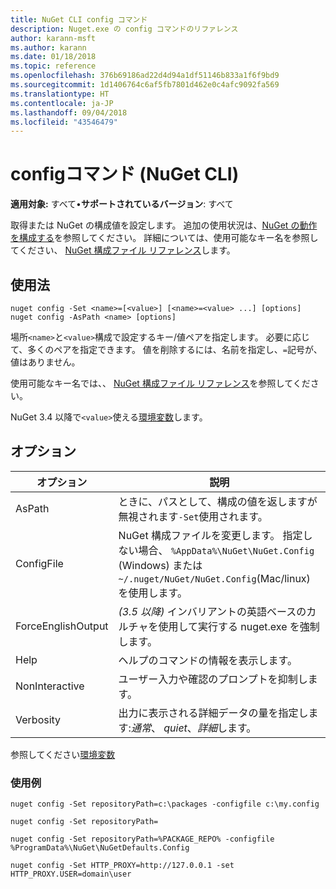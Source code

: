 ```yaml
---
title: NuGet CLI config コマンド
description: Nuget.exe の config コマンドのリファレンス
author: karann-msft
ms.author: karann
ms.date: 01/18/2018
ms.topic: reference
ms.openlocfilehash: 376b69186ad22d4d94a1df51146b833a1f6f9bd9
ms.sourcegitcommit: 1d1406764c6af5fb7801d462e0c4afc9092fa569
ms.translationtype: HT
ms.contentlocale: ja-JP
ms.lasthandoff: 09/04/2018
ms.locfileid: "43546479"
---
```

# <a name="config-command-nuget-cli"></a>configコマンド (NuGet CLI)

**適用対象:** すべて&bullet;**サポートされているバージョン**: すべて

取得または NuGet の構成値を設定します。 追加の使用状況は、[NuGet の動作を構成する](../consume-packages/configuring-nuget-behavior.md)を参照してください。 詳細については、使用可能なキー名を参照してください、 [NuGet 構成ファイル リファレンス](../reference/nuget-config-file.md)します。

## <a name="usage"></a>使用法

```cli
nuget config -Set <name>=[<value>] [<name>=<value> ...] [options]
nuget config -AsPath <name> [options]
```

場所`<name>`と`<value>`構成で設定するキー/値ペアを指定します。 必要に応じて、多くのペアを指定できます。 値を削除するには、名前を指定し、`=`記号が、値はありません。

使用可能なキー名では、、 [NuGet 構成ファイル リファレンス](../reference/nuget-config-file.md)を参照してください。

NuGet 3.4 以降で`<value>`使える[環境変数](cli-ref-environment-variables.md)します。

## <a name="options"></a>オプション

| オプション | 説明 |
| --- | --- |
| AsPath | ときに、パスとして、構成の値を返しますが無視されます`-Set`使用されます。 |
| ConfigFile | NuGet 構成ファイルを変更します。 指定しない場合、 `%AppData%\NuGet\NuGet.Config` (Windows) または`~/.nuget/NuGet/NuGet.Config`(Mac/linux) を使用します。|
| ForceEnglishOutput | *(3.5 以降)* インバリアントの英語ベースのカルチャを使用して実行する nuget.exe を強制します。 |
| Help | ヘルプのコマンドの情報を表示します。 |
| NonInteractive | ユーザー入力や確認のプロンプトを抑制します。 |
| Verbosity | 出力に表示される詳細データの量を指定します:*通常*、 *quiet*、*詳細*します。 |

参照してください[環境変数](cli-ref-environment-variables.md)

### <a name="examples"></a>使用例

```cli
nuget config -Set repositoryPath=c:\packages -configfile c:\my.config

nuget config -Set repositoryPath=

nuget config -Set repositoryPath=%PACKAGE_REPO% -configfile %ProgramData%\NuGet\NuGetDefaults.Config

nuget config -Set HTTP_PROXY=http://127.0.0.1 -set HTTP_PROXY.USER=domain\user
```
